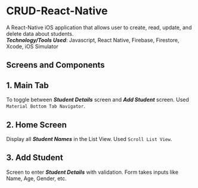 # CRUD-React-Native

A React-Native iOS application that allows user to create, read, update, and delete data about students.
<br />
***Technology/Tools Used***: Javascript, React Native, Firebase, Firestore, Xcode, iOS Simulator
## Screens and Components

## 1. Main Tab
To toggle between ***Student Details*** screen and ***Add Student*** screen. Used `Material Bottom Tab Navigator`. <br />

## 2. Home Screen
Display all ***Student Names*** in the List View. Used `Scroll List View`. <br />

## 3. Add Student
Screen to enter ***Student Details*** with validation. Form takes inputs like Name, Age, Gender, etc. <br />


